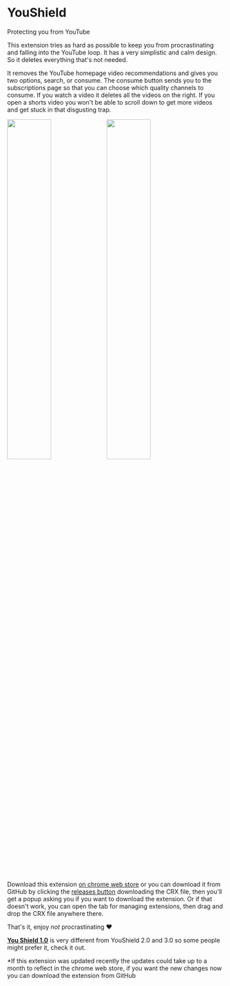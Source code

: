 # YouShield

Protecting you from YouTube

This extension tries as hard as possible to keep you from procrastinating and falling into the YouTube loop.
It has a very simplistic and calm design. So it deletes everything that's not needed.

It removes the YouTube homepage video recommendations and gives you two options, search, or consume.
The consume button sends you to the subscriptions page so that you can choose which quality channels to consume.
If you watch a video it deletes all the videos on the right.
If you open a shorts video you won't be able to scroll down to get more videos and get stuck in that disgusting trap.

<img src="https://github.com/ZXTube/YouShield/assets/82272898/a3661c8a-d39a-46e5-8e24-79768a52255a" width="45%"/>
<img src="https://github.com/ZXTube/YouShield/assets/82272898/e388ddcf-c5bd-4b88-bba4-3abb83e8a512" width="45%"/>

Download this extension [on chrome web store](https://chrome.google.com/webstore/detail/youshield/iohilpdcenclcjbjbebbjgpiimobkpje) or you can download it from GitHub by clicking the [releases button](https://github.com/ZXTube/YouShield/releases) downloading the CRX file, then you'll get a popup asking you if you want to download the extension. Or if that doesn't work, you can open the tab for managing extensions, then drag and drop the CRX file anywhere there.

That's it, enjoy *not* procrastinating ❤️


[**You Shield 1.0**](https://github.com/ZXTube/YouShield/releases/tag/1.0) is very different from YouShield 2.0 and 3.0 so some people might prefer it, check it out.

*If this extension was updated recently the updates could take up to a month to reflect in the chrome web store, if you want the new changes now you can download the extension from GitHub
